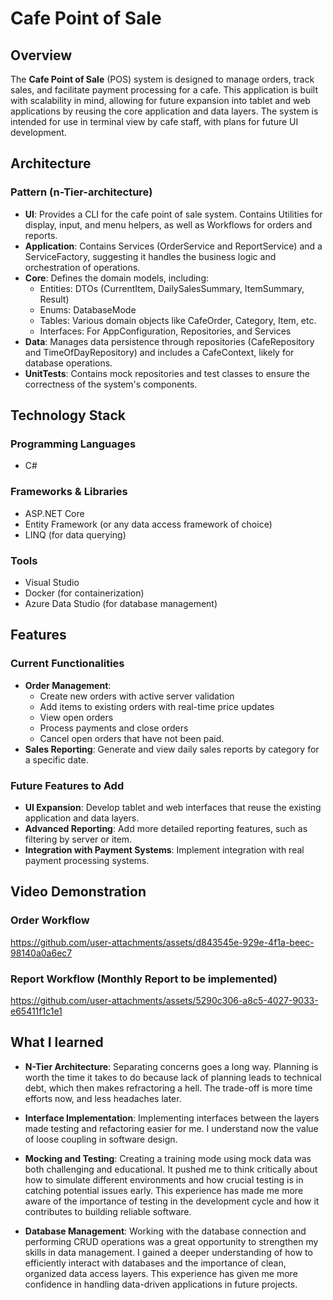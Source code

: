 # Cafe Point of Sale

## Overview

The **Cafe Point of Sale** (POS) system is designed to manage orders, track sales, and facilitate payment processing for a cafe. This application is built with scalability in mind, allowing for future expansion into tablet and web applications by reusing the core application and data layers. The system is intended for use in terminal view by cafe staff, with plans for future UI development.

## Architecture

### Pattern (n-Tier-architecture)

- __UI__: Provides a CLI for the cafe point of sale system. Contains Utilities for display, input, and menu helpers, as well as Workflows for orders and reports.
- __Application__: Contains Services (OrderService and ReportService) and a ServiceFactory, suggesting it handles the business logic and orchestration of operations.
- __Core__: Defines the domain models, including:
  * Entities: DTOs (CurrentItem, DailySalesSummary, ItemSummary, Result)
  * Enums: DatabaseMode
  * Tables: Various domain objects like CafeOrder, Category, Item, etc.
  * Interfaces: For AppConfiguration, Repositories, and Services
- __Data__: Manages data persistence through repositories (CafeRepository and TimeOfDayRepository) and includes a CafeContext, likely for database operations.
- __UnitTests__: Contains mock repositories and test classes to ensure the correctness of the system's components.

## Technology Stack

### Programming Languages
- C#

### Frameworks & Libraries
- ASP.NET Core
- Entity Framework (or any data access framework of choice)
- LINQ (for data querying)

### Tools
- Visual Studio
- Docker (for containerization)
- Azure Data Studio (for database management)

## Features

### Current Functionalities

- **Order Management**: 
  - Create new orders with active server validation
  - Add items to existing orders with real-time price updates
  - View open orders
  - Process payments and close orders
  - Cancel open orders that have not been paid.
- **Sales Reporting**: Generate and view daily sales reports by category for a specific date.

### Future Features to Add

- **UI Expansion**: Develop tablet and web interfaces that reuse the existing application and data layers.
- **Advanced Reporting**: Add more detailed reporting features, such as filtering by server or item.
- **Integration with Payment Systems**: Implement integration with real payment processing systems.

## Video Demonstration

### Order Workflow 

https://github.com/user-attachments/assets/d843545e-929e-4f1a-beec-98140a0a6ec7

### Report Workflow (Monthly Report to be implemented)

https://github.com/user-attachments/assets/5290c306-a8c5-4027-9033-e65411f1c1e1

## What I learned

- **N-Tier Architecture**: Separating concerns goes a long way. Planning is worth the time it takes to do because lack of planning leads to technical debt, which then makes refractoring a hell. The trade-off is more time efforts now, and less headaches later. 

- **Interface Implementation**: Implementing interfaces between the layers made testing and refactoring easier for me. I understand now the value of loose coupling in software design. 

- **Mocking and Testing**: Creating a training mode using mock data was both challenging and educational. It pushed me to think critically about how to simulate different environments and how crucial testing is in catching potential issues early. This experience has made me more aware of the importance of testing in the development cycle and how it contributes to building reliable software.

- **Database Management**: Working with the database connection and performing CRUD operations was a great opportunity to strengthen my skills in data management. I gained a deeper understanding of how to efficiently interact with databases and the importance of clean, organized data access layers. This experience has given me more confidence in handling data-driven applications in future projects.

